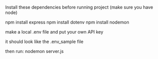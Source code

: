 Install these dependencies before running project (make sure you have node)

npm install express
npm install dotenv
npm install nodemon


make a local .env file and put your own API key

it should look like the .env_sample file

then run:
nodemon server.js
